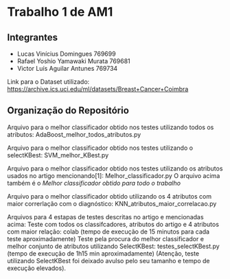 # Trabalho 1 de AM1 

## Integrantes ##

- Lucas Vinícius Domingues 769699
- Rafael Yoshio Yamawaki Murata 769681
- Victor Luís Aguilar Antunes 769734

Link para o Dataset utilizado: https://archive.ics.uci.edu/ml/datasets/Breast+Cancer+Coimbra

## Organização do Repositório ##

Arquivo para o melhor classificador obtido nos testes utilizando todos os atributos: AdaBoost_melhor_todos_atributos.py

Arquivo para o melhor classificador obtido nos testes utilizando o selectKBest: SVM_melhor_KBest.py

Arquivo para o melhor classificador obtido nos testes utilizando os atributos usados no artigo mencionando[1]: Melhor_classificador.py
O arquivo acima também é o *Melhor classificador obtido para todo o trabalho*

Arquivo para o melhor classificador obtido utilizando os 4 atributos com maior correrlação com o diagnóstico: KNN_atributos_maior_correlacao.py

Arquivos para 4 estapas de testes descritas no artigo e mencionadas acima:
    Teste com todos os classifcadores, atributos do artigo e 4 atributos com maior relação: colab (tempo de execução de 15 minutos para cada teste aproximadamente)
    Teste pela procura do melhor classificador e melhor conjunto de atributos utilizando SelectKBest: testes_selectKBest.py (tempo de execução de 1h15 min aproximadamente)
    (Atenção, teste utilizando SelectKBest foi deixado avulso pelo seu tamanho e tempo de execução elevados).
    
